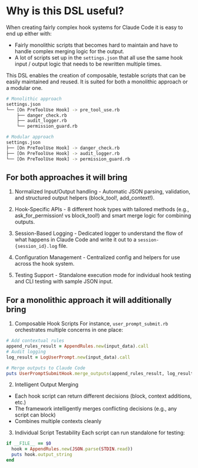 # Why is this DSL useful?

When creating fairly complex hook systems for Claude Code it is easy to end up either with:
- Fairly monolithic scripts that becomes hard to maintain and have to handle complex merging logic for the output.
- A lot of scripts set up in the `settings.json` that all use the same hook input / output logic that needs to be rewritten multiple times.

This DSL enables the creation of composable, testable scripts that can be easily maintained and reused.
It is suited for both a monolithic approach or a modular one.

```bash
# Monolithic approach
settings.json
└── [On PreToolUse Hook] -> pre_tool_use.rb
    ├── danger_check.rb
    ├── audit_logger.rb
    └── permission_guard.rb

# Modular approach
settings.json
├── [On PreToolUse Hook] -> danger_check.rb
├── [On PreToolUse Hook] -> audit_logger.rb
└── [On PreToolUse Hook] -> permission_guard.rb
```

## For both approaches it will bring

1. Normalized Input/Output handling - Automatic JSON parsing, validation, and structured output helpers (block_tool!, add_context!).

2. Hook-Specific APIs - 8 different hook types with tailored methods (e.g., ask_for_permission! vs block_tool!) and smart merge logic for combining outputs.

3. Session-Based Logging - Dedicated logger to understand the flow of what happens in Claude Code and write it out to a `session-{session_id}.log` file.

4. Configuration Management - Centralized config and helpers for use across the hook system.

5. Testing Support - Standalone execution mode for individual hook testing and CLI testing with sample JSON input.


## For a monolithic approach it will additionally bring

1. Composable Hook Scripts
For instance, `user_prompt_submit.rb` orchestrates multiple concerns in one place:
```ruby
# Add contextual rules
append_rules_result = AppendRules.new(input_data).call
# Audit logging
log_result = LogUserPrompt.new(input_data).call

# Merge outputs to Claude Code
puts UserPromptSubmitHook.merge_outputs(append_rules_result, log_result)
```

2. Intelligent Output Merging
- Each hook script can return different decisions (block, context additions, etc.)
- The framework intelligently merges conflicting decisions (e.g., any script can block)
- Combines multiple contexts cleanly

3. Individual Script Testability
Each script can run standalone for testing:
```ruby
if __FILE__ == $0
  hook = AppendRules.new(JSON.parse(STDIN.read))
  puts hook.output_string
end
```
